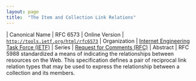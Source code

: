 ```yaml
---
layout: page
title:  "The Item and Collection Link Relations"
---
```


| Canonical Name | RFC 6573
| Online Version | [`http://tools.ietf.org/html/rfc6573`](http://tools.ietf.org/html/rfc6573)
| Organization | [Internet Engineering Task Force (IETF)](..)
| Series | [Request for Comments (RFC)](..)
| Abstract | RFC 5988 standardized a means of indicating the relationships between resources on the Web. This specification defines a pair of reciprocal link relation types that may be used to express the relationship between a collection and its members.
